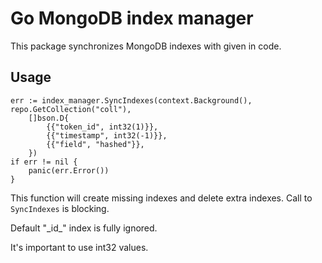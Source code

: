 # Go MongoDB index manager

This package synchronizes MongoDB indexes with given in code.

## Usage

```
err := index_manager.SyncIndexes(context.Background(), repo.GetCollection("coll"),
    []bson.D{
        {{"token_id", int32(1)}},
        {{"timestamp", int32(-1)}},
        {{"field", "hashed"}},
    })
if err != nil {
    panic(err.Error())
}
```
This function will create missing indexes and delete extra indexes.
Call to `SyncIndexes` is blocking.

Default "\_id\_" index is fully ignored.

It's important to use int32 values.
